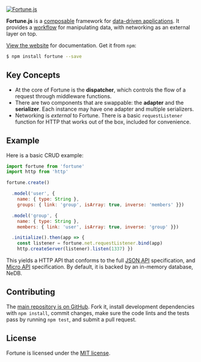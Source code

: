 [![Fortune.js](https://fortunejs.github.io/fortune-website/assets/fortune_logo.svg)](http://fortunejs.com/)

**Fortune.js** is a [composable](https://en.wikipedia.org/wiki/Composability) framework for [data-driven applications](https://groups.drupal.org/node/143074). It provides a [workflow](https://en.wikipedia.org/wiki/Workflow) for manipulating data, with networking as an external layer on top.

[View the website](http://fortunejs.com) for documentation. Get it from `npm`:

```sh
$ npm install fortune --save
```


## Key Concepts

- At the core of Fortune is the **dispatcher**, which controls the flow of a request through middleware functions.
- There are two components that are swappable: the **adapter** and the **serializer**. Each instance may have one adapter and multiple serializers.
- Networking is *external* to Fortune. There is a basic `requestListener` function for HTTP that works out of the box, included for convenience.


## Example

Here is a basic CRUD example:

```js
import fortune from 'fortune'
import http from 'http'

fortune.create()

  .model('user', {
    name: { type: String },
    groups: { link: 'group', isArray: true, inverse: 'members' }})

  .model('group', {
    name: { type: String },
    members: { link: 'user', isArray: true, inverse: 'group' }})

  .initialize().then(app => {
    const listener = fortune.net.requestListener.bind(app)
    http.createServer(listener).listen(1337) })
```

This yields a HTTP API that conforms to the full [JSON API](http://jsonapi.org) specification, and [Micro API](http://micro-api.org) specification. By default, it is backed by an in-memory database, NeDB.


## Contributing

The [main repository is on GitHub](https://github.com/fortunejs/fortune). Fork it, install development dependencies with `npm install`, commit changes, make sure the code lints and the tests pass by running `npm test`, and submit a pull request.


## License

Fortune is licensed under the [MIT license](https://raw.githubusercontent.com/fortunejs/fortune/rewrite/LICENSE).
